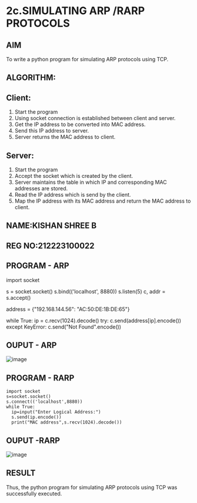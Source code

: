 # 2c.SIMULATING ARP /RARP PROTOCOLS
## AIM
To write a python program for simulating ARP protocols using TCP.
## ALGORITHM:
## Client:
1. Start the program
2. Using socket connection is established between client and server.
3. Get the IP address to be converted into MAC address.
4. Send this IP address to server.
5. Server returns the MAC address to client.
## Server:
1. Start the program
2. Accept the socket which is created by the client.
3. Server maintains the table in which IP and corresponding MAC addresses are
stored.
4. Read the IP address which is send by the client.
5. Map the IP address with its MAC address and return the MAC address to client.
## NAME:KISHAN SHREE B
## REG NO:212223100022
## PROGRAM - ARP
import socket

s = socket.socket()
s.bind(('localhost', 8880))
s.listen(5)
c, addr = s.accept()

address = {"192.168.144.56": "AC:50:DE:1B:DE:65"}

while True:
    ip = c.recv(1024).decode()
    try:
        c.send(address[ip].encode())
    except KeyError:
        c.send("Not Found".encode())

## OUPUT - ARP
![image](https://github.com/user-attachments/assets/651737c3-2ea5-464c-b72d-b9a93e357235)

## PROGRAM - RARP
~~~
import socket
s=socket.socket()
s.connect(('localhost',8880))
while True:
  ip=input("Enter Logical Address:")
  s.send(ip.encode())
  print("MAC address",s.recv(1024).decode())
~~~
## OUPUT -RARP
![image](https://github.com/user-attachments/assets/3b103274-4e4d-4817-99d7-de24eb0b749b)

## RESULT
Thus, the python program for simulating ARP protocols using TCP was successfully 
executed.

